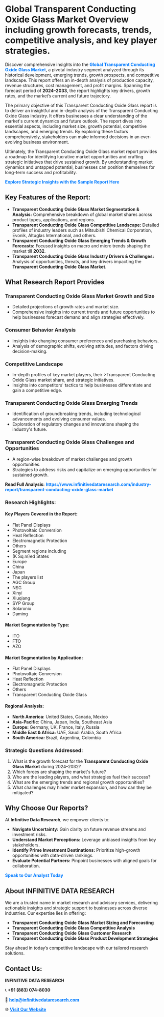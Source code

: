 <h1>Global Transparent Conducting Oxide Glass Market Overview including growth forecasts, trends, competitive analysis, and key player strategies.</h1>
<p>
Discover comprehensive insights into the 
<a href="https://www.infinitivedataresearch.com/industry-report/transparent-conducting-oxide-glass-market" rel="dofollow" style="color: #007BFF; text-decoration: none;"><strong>Global Transparent Conducting Oxide Glass Market</strong></a>, a pivotal industry segment analyzed through its historical development, emerging trends, growth prospects, and competitive landscape. This report offers an in-depth analysis of production capacity, revenue structures, cost management, and profit margins. Spanning the forecast period of <strong>2024–2033</strong>, the report highlights key drivers, growth rates, and the market’s current and future trajectory.
</p>
<p>
The primary objective of this Transparent Conducting Oxide Glass report is to deliver an insightful and in-depth analysis of the Transparent Conducting Oxide Glass industry. It offers businesses a clear understanding of the market's current dynamics and future outlook. The report dives into essential aspects, including market size, growth potential, competitive landscapes, and emerging trends. By exploring these factors comprehensively, stakeholders can make informed decisions in an ever-evolving business environment.
</p>
<p>
Ultimately, the Transparent Conducting Oxide Glass market report provides a roadmap for identifying lucrative market opportunities and crafting strategic initiatives that drive sustained growth. By understanding market dynamics and untapped potential, businesses can position themselves for long-term success and profitability.
</p>
<p>
<a href="https://www.infinitivedataresearch.com/request-sample/reportId=110078" style="color: #007BFF; text-decoration: none;"><strong>Explore Strategic Insights with the Sample Report Here</strong></a>
</p>

<h2>Key Features of the Report:</h2>
<ul>
<li><strong>Transparent Conducting Oxide Glass Market Segmentation & Analysis:</strong> Comprehensive breakdown of global market shares across product types, applications, and regions.</li>
<li><strong>Transparent Conducting Oxide Glass Competitive Landscape:</strong> Detailed profiles of industry leaders such as Mitsubishi Chemical Corporation, Evonik, Altuglas International, and others.</li>
<li><strong>Transparent Conducting Oxide Glass Emerging Trends & Growth Forecasts:</strong> Focused insights on macro and micro trends shaping the market till <strong>2032</strong>.</li>
<li><strong>Transparent Conducting Oxide Glass Industry Drivers & Challenges:</strong> Analysis of opportunities, threats, and key drivers impacting the <strong>Transparent Conducting Oxide Glass Market</strong>.</li>
</ul>

<h2>What Research Report Provides</h2>
<h3>Transparent Conducting Oxide Glass Market Growth and Size</h3>
<ul>
<li>Detailed projections of growth rates and market size.</li>
<li>Comprehensive insights into current trends and future opportunities to help businesses forecast demand and align strategies effectively.</li>
</ul>

<h3>Consumer Behavior Analysis</h3>
<ul>
<li>Insights into changing consumer preferences and purchasing behaviors.</li>
<li>Analysis of demographic shifts, evolving attitudes, and factors driving decision-making.</li>
</ul>

<h3>Competitive Landscape</h3>
<ul>
<li>In-depth profiles of key market players, their >Transparent Conducting Oxide Glass market share, and strategic initiatives.</li>
<li>Insights into competitors' tactics to help businesses differentiate and gain a competitive edge.</li>
</ul>

<h3>Transparent Conducting Oxide Glass Emerging Trends</h3>
<ul>
<li>Identification of groundbreaking trends, including technological advancements and evolving consumer values.</li>
<li>Exploration of regulatory changes and innovations shaping the industry's future.</li>
</ul>

<h3>Transparent Conducting Oxide Glass Challenges and Opportunities</h3>
<ul>
<li>A region-wise breakdown of market challenges and growth opportunities.</li>
<li>Strategies to address risks and capitalize on emerging opportunities for sustained growth.</li>
</ul>
<p><strong>Read Full Analysis:</strong> <a href="https://www.infinitivedataresearch.com/industry-report/transparent-conducting-oxide-glass-market" rel="dofollow" style="color: #007BFF; text-decoration: none;"><strong>https://www.infinitivedataresearch.com/industry-report/transparent-conducting-oxide-glass-market</strong></a></p>
<h3>Research Highlights:</h3>
<h4>Key Players Covered in the Report:</h4>
<ul><li>Flat Panel Displays</li><li>Photovoltaic Conversion</li><li>Heat Reflection</li><li>Electromagnetic Protection</li><li>Others</li><li>Segment regions including</li><li>(K Sq.m)ed States</li><li>Europe</li><li>China</li><li>Japan</li><li>The players list</li><li>AGC Group</li><li>NSG</li><li>Xinyi</li><li>Xiuqiang</li><li>SYP Group</li><li>Solaronix</li><li>Daming</li></ul>
<h4>Market Segmentation by Type:</h4>
<ul><li>ITO</li><li>FTO</li><li>AZO</li></ul>
<h4>Market Segmentation by Application:</h4>
<ul><li>Flat Panel Displays</li><li>Photovoltaic Conversion</li><li>Heat Reflection</li><li>Electromagnetic Protection</li><li>Others</li><li>Transparent Conducting Oxide Glass</li></ul>

<h4>Regional Analysis:</h4>
<ul>
<li><strong>North America:</strong> United States, Canada, Mexico</li>
<li><strong>Asia-Pacific:</strong> China, Japan, India, Southeast Asia</li>
<li><strong>Europe:</strong> Germany, UK, France, Italy, Russia</li>
<li><strong>Middle East & Africa:</strong> UAE, Saudi Arabia, South Africa</li>
<li><strong>South America:</strong> Brazil, Argentina, Colombia</li>
</ul>

<h3>Strategic Questions Addressed:</h3>
<ol>
<li>What is the growth forecast for the <strong>Transparent Conducting Oxide Glass Market</strong> during 2024–2032?</li>
<li>Which forces are shaping the market's future?</li>
<li>Who are the leading players, and what strategies fuel their success?</li>
<li>What are the emerging trends and regional growth opportunities?</li>
<li>What challenges may hinder market expansion, and how can they be mitigated?</li>
</ol>

<h2>Why Choose Our Reports?</h2>
<p>At <strong>Infinitive Data Research</strong>, we empower clients to:</p>
<ul>
<li><strong>Navigate Uncertainty:</strong> Gain clarity on future revenue streams and investment risks.</li>
<li><strong>Understand Market Perceptions:</strong> Leverage unbiased insights from key stakeholders.</li>
<li><strong>Identify Prime Investment Destinations:</strong> Prioritize high-growth opportunities with data-driven rankings.</li>
<li><strong>Evaluate Potential Partners:</strong> Pinpoint businesses with aligned goals for collaboration.</li>
</ul>
<p><a href="https://www.infinitivedataresearch.com/industry-report/transparent-conducting-oxide-glass-market" rel="dofollow" style="color: #007BFF; text-decoration: none;"><strong>Speak to Our Analyst Today</strong></a></p>

<h2>About INFINITIVE DATA RESEARCH</h2>
<p>We are a trusted name in market research and advisory services, delivering actionable insights and strategic support to businesses across diverse industries. Our expertise lies in offering:</p>
<ul>
<li><strong>Transparent Conducting Oxide Glass Market Sizing and Forecasting</strong></li>
<li><strong>Transparent Conducting Oxide Glass Competitive Analysis</strong></li>
<li><strong>Transparent Conducting Oxide Glass Customer Research</strong></li>
<li><strong>Transparent Conducting Oxide Glass Product Development Strategies</strong></li>
</ul>
<p>Stay ahead in today’s competitive landscape with our tailored research solutions.</p>

<h2>Contact Us:</h2>
<p><strong>INFINITIVE DATA RESEARCH</strong></p>
<p>📞 <strong>+91 (883) 074-8030</strong></p>
<p>📧 <strong><a href="mailto:help@infinitivedataresearch.com" style="color: #007BFF;">help@infinitivedataresearch.com</a></strong></p>
<p>🌐 <strong><a href="https://www.infinitivedataresearch.com" rel="dofollow" style="color: #007BFF;">Visit Our Website</a></strong></p>